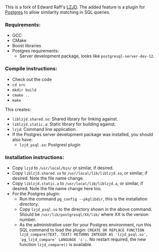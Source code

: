 This is a fork of Edward Raff's [LZJD](https://github.com/EdwardRaff/LZJD). The added feature is a plugin for [Postgres](https://www.postgresql.org/) to allow similarity matching in SQL queries.

### Requirements:
* GCC
* CMake
* Boost libraries
* Postgres requirements:
  * Server development package, looks like `postgresql-server-dev-12`.

### Compile instructions:
* Check out the code
* `cd src`
* `mkdir build`
* `cmake ..`
* `make`

This creates:
* `liblzjd.shared.so`: Shared library for linking against.
* `liblzjd.static.a`: Static library for building against.
* `lzjd`: Command line application.
* If the Postgres server development package was installed, you should also have:
  * `lzjd_psql.so`: Postgresl plugin


### Installation instructions:
* Copy `lzjd` to `/usr/local/bin/` or similar, if desired.
* Copy `liblzjd.shared.so` to `/usr/local/lib/liblzjd.so`, or similar, if desired. Note the file name change.
* Copy `liblzjd.static.a` to `/usr/local/lib/liblzjd.a`, or similar, if desired. Note the file name change here too.
* For the Postgres plugin:
  * Run the command `pg_config --pkglibdir`, this is the installation directory.
  * Copy `lzjd_psql.so` to the directory shown in the above command. Should be `/usr/lib/postgresql/XX/lib/` where XX is the version number.
  * As the administrative user for your Postgres environment, run this SQL command to load the plugin: `CREATE OR REPLACE FUNCTION lzjd_compare(TEXT, TEXT) RETURNS INTEGER AS 'lzjd_psql.so', 'pg_lzjd_compare' LANGUAGE 'c';`. No restart required, the new function `lzjd_compare()` is available.